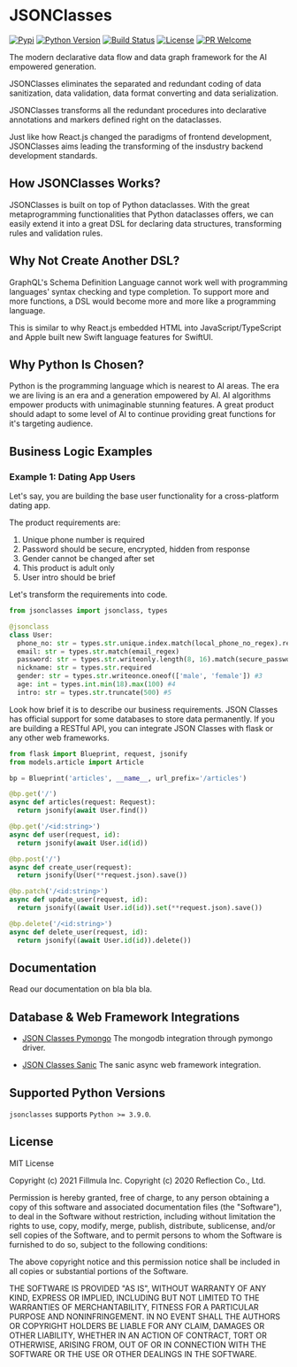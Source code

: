 JSONClasses
===========
[![Pypi][pypi-image]][pypi-url]
[![Python Version][python-image]][python-url]
[![Build Status][travis-image]][travis-url]
[![License][license-image]][license-url]
[![PR Welcome][pr-image]][pr-url]

The modern declarative data flow and data graph framework for the AI empowered
generation.

JSONClasses eliminates the separated and redundant coding of data sanitization,
data validation, data format converting and data serialization.

JSONClasses transforms all the redundant procedures into declarative
annotations and markers defined right on the dataclasses.

Just like how React.js changed the paradigms of frontend development,
JSONClasses aims leading the transforming of the insdustry backend development
standards.

## How JSONClasses Works?

JSONClasses is built on top of Python dataclasses. With the great
metaprogramming functionalities that Python dataclasses offers, we can easily
extend it into a great DSL for declaring data structures, transforming rules
and validation rules.

## Why Not Create Another DSL?

GraphQL's Schema Definition Language cannot work well with programming
languages' syntax checking and type completion. To support more and more
functions, a DSL would become more and more like a programming language.

This is similar to why React.js embedded HTML into JavaScript/TypeScript and
Apple built new Swift language features for SwiftUI.

## Why Python Is Chosen?

Python is the programming language which is nearest to AI areas. The era we are
living is an era and a generation empowered by AI. AI algorithms empower
products with unimaginable stunning features. A great product should adapt to
some level of AI to continue providing great functions for it's targeting
audience.

## Business Logic Examples

### Example 1: Dating App Users

Let's say, you are building the base user functionality for a cross-platform
dating app.

The product requirements are:

1. Unique phone number is required
2. Password should be secure, encrypted, hidden from response
3. Gender cannot be changed after set
4. This product is adult only
5. User intro should be brief

Let's transform the requirements into code.

```python
from jsonclasses import jsonclass, types

@jsonclass
class User:
  phone_no: str = types.str.unique.index.match(local_phone_no_regex).required #1
  email: str = types.str.match(email_regex)
  password: str = types.str.writeonly.length(8, 16).match(secure_password_regex).transform(salt).required #2
  nickname: str = types.str.required
  gender: str = types.str.writeonce.oneof(['male', 'female']) #3
  age: int = types.int.min(18).max(100) #4
  intro: str = types.str.truncate(500) #5
```

Look how brief it is to describe our business requirements. JSON Classes has
official support for some databases to store data permanently. If you are
building a RESTful API, you can integrate JSON Classes with flask or any
other web frameworks.

```python
from flask import Blueprint, request, jsonify
from models.article import Article

bp = Blueprint('articles', __name__, url_prefix='/articles')

@bp.get('/')
async def articles(request: Request):
  return jsonify(await User.find())

@bp.get('/<id:string>')
async def user(request, id):
  return jsonify(await User.id(id))

@bp.post('/')
async def create_user(request):
  return jsonify(User(**request.json).save())

@bp.patch('/<id:string>')
async def update_user(request, id):
  return jsonify((await User.id(id)).set(**request.json).save())

@bp.delete('/<id:string>')
async def delete_user(request, id):
  return jsonify((await User.id(id)).delete())
```

## Documentation

Read our documentation on bla bla bla.

## Database & Web Framework Integrations

* [JSON Classes Pymongo](https://github.com/fillmula/jsonclasses-pymongo)
The mongodb integration through pymongo driver.

* [JSON Classes Sanic](https://github.com/fillmula/jsonclasses-sanic)
The sanic async web framework integration.

## Supported Python Versions

`jsonclasses` supports `Python >= 3.9.0`.

## License

MIT License

Copyright (c) 2021 Fillmula Inc.
Copyright (c) 2020 Reflection Co., Ltd.

Permission is hereby granted, free of charge, to any person obtaining a copy
of this software and associated documentation files (the "Software"), to deal
in the Software without restriction, including without limitation the rights
to use, copy, modify, merge, publish, distribute, sublicense, and/or sell
copies of the Software, and to permit persons to whom the Software is
furnished to do so, subject to the following conditions:

The above copyright notice and this permission notice shall be included in all
copies or substantial portions of the Software.

THE SOFTWARE IS PROVIDED "AS IS", WITHOUT WARRANTY OF ANY KIND, EXPRESS OR
IMPLIED, INCLUDING BUT NOT LIMITED TO THE WARRANTIES OF MERCHANTABILITY,
FITNESS FOR A PARTICULAR PURPOSE AND NONINFRINGEMENT. IN NO EVENT SHALL THE
AUTHORS OR COPYRIGHT HOLDERS BE LIABLE FOR ANY CLAIM, DAMAGES OR OTHER
LIABILITY, WHETHER IN AN ACTION OF CONTRACT, TORT OR OTHERWISE, ARISING FROM,
OUT OF OR IN CONNECTION WITH THE SOFTWARE OR THE USE OR OTHER DEALINGS IN THE
SOFTWARE.


[pypi-image]: https://img.shields.io/pypi/v/jsonclasses.svg?style=flat-square
[pypi-url]: https://pypi.org/project/jsonclasses/
[python-image]: https://img.shields.io/pypi/pyversions/jsonclasses?style=flat-square
[python-url]: https://pypi.org/project/jsonclasses/
[travis-image]: https://img.shields.io/travis/fillmula/jsonclasses.svg?style=flat-square&color=blue&logo=travis
[travis-url]: https://travis-ci.org/fillmula/jsonclasses
[license-image]: https://img.shields.io/github/license/fillmula/jsonclasses.svg?style=flat-square
[license-url]: https://github.com/fillmula/jsonclasses/blob/master/LICENSE
[pr-image]: https://img.shields.io/badge/PRs-welcome-brightgreen.svg?style=flat-square
[pr-url]: https://github.com/fillmula/jsonclasses
